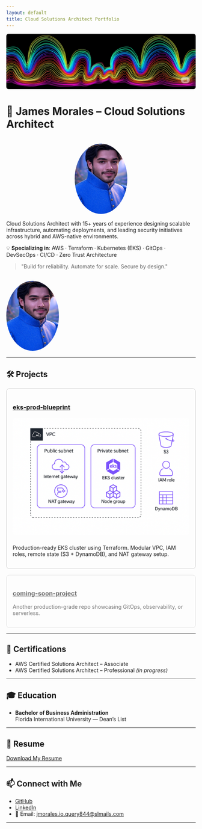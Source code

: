 ```yaml
---
layout: default
title: Cloud Solutions Architect Portfolio
---
```


<!-- Banner image -->
<img src="banner.jpg" alt="Banner" style="width: 100%; max-height: 200px; object-fit: cover; border-radius: 6px;" />

<!-- Name and title -->
# 🚀 James Morales – Cloud Solutions Architect

<!-- Profile photo -->
<p align="center">
  <img src="profile.jpg" alt="James Morales" style="width: 140px; border-radius: 50%; margin-top: 1rem;" />
</p>

Cloud Solutions Architect with 15+ years of experience designing scalable infrastructure, automating deployments, and leading security initiatives across hybrid and AWS-native environments.

💡 **Specializing in**: AWS · Terraform · Kubernetes (EKS) · GitOps · DevSecOps · CI/CD · Zero Trust Architecture

> "Build for reliability. Automate for scale. Secure by design."

<!-- Optional Profile Picture -->
<img src="profile.jpg" alt="Profile photo" style="width: 140px; border-radius: 50%; margin-top: 1rem;" />

---

## 🛠️ Projects

<div style="display: flex; flex-wrap: wrap; gap: 1rem;">

  <div style="flex: 1 1 300px; border: 1px solid #ccc; border-radius: 8px; padding: 1rem;">
    <h3><a href="https://github.com/jamesmorales7654/eks-prod-blueprint" target="_blank">eks-prod-blueprint</a></h3>
    <img src="https://github.com/jamesmorales7654/eks-prod-blueprint/blob/main/architecture.png?raw=true" alt="EKS Architecture Diagram" style="max-width: 100%; border-radius: 8px; margin-bottom: 0.5rem;" />
    <p>Production-ready EKS cluster using Terraform. Modular VPC, IAM roles, remote state (S3 + DynamoDB), and NAT gateway setup.</p>
  </div>

  <div style="flex: 1 1 300px; border: 1px solid #ccc; border-radius: 8px; padding: 1rem; opacity: 0.6;">
    <h3><a href="#">coming-soon-project</a></h3>
    <p>Another production-grade repo showcasing GitOps, observability, or serverless.</p>
  </div>

</div>

---

## 📜 Certifications

- AWS Certified Solutions Architect – Associate  
- AWS Certified Solutions Architect – Professional *(in progress)*

---

## 🎓 Education

- **Bachelor of Business Administration**  
  Florida International University — Dean’s List

---

## 📄 Resume

[Download My Resume](resume.pdf)  
<!-- Upload your PDF to the repo root before this works -->

---

## 📫 Connect with Me

- [GitHub](https://github.com/jamesmorales7654)
- [LinkedIn](https://linkedin.com/in/jamesmorales7654) <!-- Update if needed -->
- 📧 Email: [jmorales.io.query844@slmails.com](mailto:jmorales.io.query844@slmails.com) <!-- Replace with your real or alias email -->

---

<!-- GoatCounter Analytics -->
<script data-goatcounter="https://jamesmorales7654.goatcounter.com/count" async src="//gc.zgo.at/count.js"></script>
